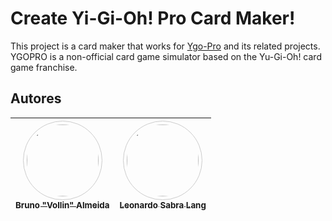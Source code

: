 # Create Yi-Gi-Oh! Pro Card Maker!

This project is a card maker that works for [Ygo-Pro](https://projectignis.github.io/download.html) and its related projects. YGOPRO is a non-official card game simulator based on the Yu-Gi-Oh! card game franchise.

## Autores

| [<img src="https://github.com/brunovollin.png" width=115><br><sub>Bruno "Vollin" Almeida</sub>](https://github.com/brunovollin) |  [<img src="https://github.com/leonardosblang.png" width=115><br><sub>Leonardo Sabra Lang</sub>](https://github.com/leonardosblang.png) |
| :---: | :---: |

<style>
    img {
        border-radius: 50%;
        border: 1px solid #ccc;
        padding: 5px;
    }
</style>
